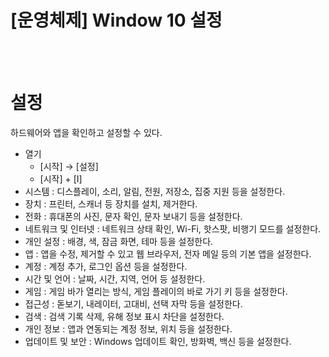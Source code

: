 # [운영체제] Window 10 설정

<br><br>

# **설정**
하드웨어와 앱을 확인하고 설정할 수 있다.
- 열기
    - [시작] → [설정]
    - [시작] + [I]
- 시스템 : 디스플레이, 소리, 알림, 전원, 저장소, 집중 지원 등을 설정한다.
- 장치 : 프린터, 스캐너 등 장치를 설치, 제거한다.
- 전화 : 휴대폰의 사진, 문자 확인, 문자 보내기 등을 설정한다.
- 네트워크 및 인터넷 : 네트워크 상태 확인, Wi-Fi, 핫스팟, 비행기 모드를 설정한다.
- 개인 설정 : 배경, 색, 잠금 화면, 테마 등을 설정한다.
- 앱 : 앱을 수정, 제거할 수 있고 웹 브라우저, 전자 메일 등의 기본 앱을 설정한다.
- 계정 : 계정 추가, 로그인 옵션 등을 설정한다.
- 시간 및 언어 : 날짜, 시간, 지역, 언어 등 설정한다.
- 게임 : 게임 바가 열리는 방식, 게임 플레이의 바로 가기 키 등을 설정한다.
- 접근성 : 돋보기, 내레이터, 고대비, 선택 자막 등을 설정한다.
- 검색 : 검색 기록 삭제, 유해 정보 표시 차단을 설정한다.
- 개인 정보 : 앱과 연동되는 계정 정보, 위치 등을 설정한다.
- 업데이트 및 보안 : Windows 업데이트 확인, 방화벽, 백신 등을 설정한다.
